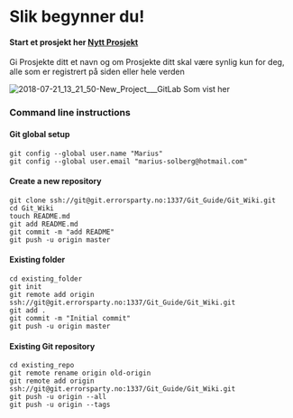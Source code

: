 # Slik begynner du!

#### Start et prosjekt her [Nytt Prosjekt](https://git.errorsparty.no/projects/new)

Gi Prosjekte ditt et navn og om Prosjekte ditt skal være synlig kun for deg, alle som er registrert på siden eller hele verden

![2018-07-21_13_21_50-New_Project___GitLab](/uploads/b1f4ed88b975aa2984ea3685ca5e20f1/2018-07-21_13_21_50-New_Project___GitLab.png)
Som vist her







### Command line instructions
#### Git global setup

```
git config --global user.name "Marius"
git config --global user.email "marius-solberg@hotmail.com"
```

#### Create a new repository

```
git clone ssh://git@git.errorsparty.no:1337/Git_Guide/Git_Wiki.git
cd Git_Wiki
touch README.md
git add README.md
git commit -m "add README"
git push -u origin master
```

#### Existing folder

```
cd existing_folder
git init
git remote add origin ssh://git@git.errorsparty.no:1337/Git_Guide/Git_Wiki.git
git add .
git commit -m "Initial commit"
git push -u origin master
```

#### Existing Git repository

```
cd existing_repo
git remote rename origin old-origin
git remote add origin ssh://git@git.errorsparty.no:1337/Git_Guide/Git_Wiki.git
git push -u origin --all
git push -u origin --tags
```